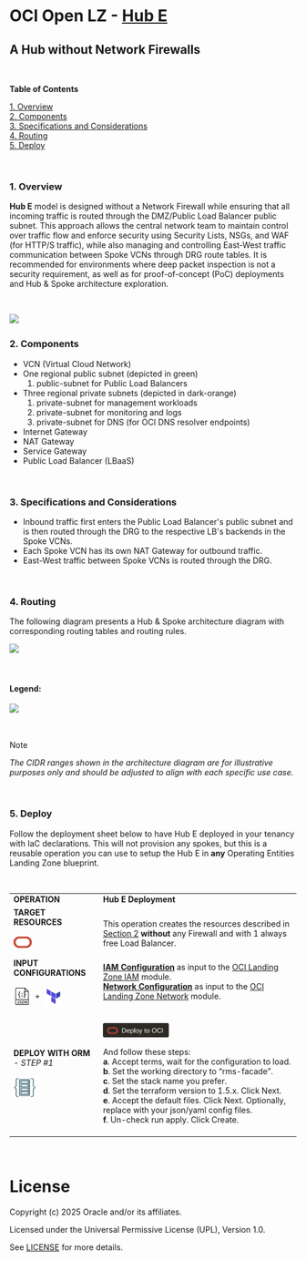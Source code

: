 # OCI Open LZ - [Hub E](#)
## A Hub without Network Firewalls

&nbsp; 

**Table of Contents**

[1. Overview](#1-overview)</br>
[2. Components](#2-components)</br>
[3. Specifications and Considerations](#3-specifications-and-considerations)</br>
[4. Routing](#4-routing)</br>
[5. Deploy](#5-deploy)</br>


&nbsp;

### 1. Overview
**Hub E** model is designed without a Network Firewall while ensuring that all incoming traffic is routed through the DMZ/Public Load Balancer public subnet. This approach allows the central network team to maintain control over traffic flow and enforce security using Security Lists, NSGs, and WAF (for HTTP/S traffic), while also managing and controlling East-West traffic communication between Spoke VCNs through DRG route tables.
It is recommended for environments where deep packet inspection is not a security requirement, as well as for proof-of-concept (PoC) deployments and Hub & Spoke architecture exploration.

&nbsp; 

<img src="images/hub_e_design.png" width="250" height="value">

### 2. Components
- VCN (Virtual Cloud Network)
- One regional public subnet (depicted in green)
    1. public-subnet for Public Load Balancers
- Three regional private subnets (depicted in dark-orange)
    1. private-subnet for management workloads
    2. private-subnet for monitoring and logs
    3. private-subnet for DNS (for OCI DNS resolver endpoints)
- Internet Gateway
- NAT Gateway
- Service Gateway
- Public Load Balancer (LBaaS)

&nbsp;

### 3. Specifications and Considerations
- Inbound traffic first enters the Public Load Balancer's public subnet and is then routed through the DRG to the respective LB's backends in the Spoke VCNs.
- Each Spoke VCN has its own NAT Gateway for outbound traffic.
- East-West traffic between Spoke VCNs is routed through the DRG.

&nbsp;

### 4. Routing

The following diagram presents a Hub & Spoke architecture diagram with corresponding routing tables and routing rules.

<img src="images/hub_e_routing.png" width="900" height="value">

&nbsp;

#### Legend:

<img src="images/oci_hub_models_legend.png" width="200" height="value">

&nbsp;

> [!NOTE]
> *The CIDR ranges shown in the architecture diagram are for illustrative purposes only and should be adjusted to align with each specific use case.*

&nbsp;

### 5. Deploy

Follow the deployment sheet below to have Hub E deployed in your tenancy with IaC declarations.  This will not provision any spokes, but this is a reusable operation you can use to setup the Hub E in **any** Operating Entities Landing Zone blueprint.


&nbsp;


| |  |
|---|---| 
| **OPERATION** | **Hub E Deployment** | 
| **TARGET RESOURCES**  </br></br><img src="../../../commons/images/icon_oci.jpg" width="32">| </br>This operation creates the resources described in [Section 2](#2-components) **without** any Firewall and with 1 always free Load Balancer. | 
| **INPUT CONFIGURATIONS** </br></br><img src="../../../commons/images/icon_json.jpg" width="30" align="center">&nbsp; +&nbsp; <img src="../../../commons/images/icon_terraform.jpg" width="32" align="center">|</br>[**IAM Configuration**](oci_open_lz_hub_e_iam.auto.tfvars.json) as input to the [OCI Landing Zone IAM](https://github.com/oracle-quickstart/terraform-oci-cis-landing-zone-iam) module. </br>[**Network Configuration**](oci_open_lz_hub_e_network.auto.tfvars.json) as input to the [OCI Landing Zone Network](https://github.com/oci-landing-zones/terraform-oci-modules-networking) module.</br></br> | 
| **DEPLOY WITH ORM** </br>*- STEP #1* </br></br><img src="../../../commons/images/icon_orm.jpg" width="40">| </br>[<img src="/commons/images/DeployToOCI.svg"  height="25" align="center">](https://cloud.oracle.com/resourcemanager/stacks/create?zipUrl=https://github.com/oci-landing-zones/terraform-oci-modules-orchestrator/archive/refs/tags/v2.0.5.zip&zipUrlVariables={"input_config_files_urls":"https://raw.githubusercontent.com/oci-landing-zones/oci-landing-zone-operating-entities/master/addons/oci-hub-models/hub_e/oci_open_lz_hub_e_iam.auto.tfvars.json,https://raw.githubusercontent.com/oci-landing-zones/oci-landing-zone-operating-entities/master/addons/oci-hub-models/hub_e/oci_open_lz_hub_e_network.auto.tfvars.json"})  </br></br> And follow these steps:</br> **a**. Accept terms,  wait for the configuration to load. </br> **b**. Set the working directory to “rms-facade”. </br> **c**. Set the stack name you prefer.</br> **d**. Set the terraform version to 1.5.x. Click Next. </br> **e**. Accept the default files. Click Next. Optionally, replace with your json/yaml config files. </br> **f**. Un-check run apply. Click Create. </br> </br> |






&nbsp; 

# License

Copyright (c) 2025 Oracle and/or its affiliates.

Licensed under the Universal Permissive License (UPL), Version 1.0.

See [LICENSE](/LICENSE.txt) for more details.
